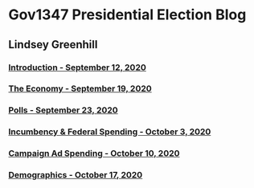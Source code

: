 # Gov1347 Presidential Election Blog
## Lindsey Greenhill

### [Introduction - September 12, 2020](intro.md)

### [The Economy - September 19, 2020](Econ.md)

### [Polls - September 23, 2020](polls.md)

### [Incumbency & Federal Spending - October 3, 2020](inc.md)

### [Campaign Ad Spending - October 10, 2020](air_war.md)

### [Demographics - October 17, 2020](demographics.md)
